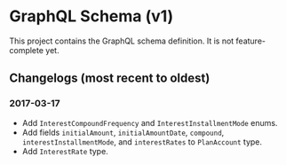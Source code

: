 # GraphQL Schema (v1)

This project contains the GraphQL schema definition. It is not feature-complete yet.

## Changelogs (most recent to oldest)

### 2017-03-17

* Add `InterestCompoundFrequency` and `InterestInstallmentMode` enums.
* Add fields `initialAmount`, `initialAmountDate`, `compound`, `interestInstallmentMode`, and `interestRates` to `PlanAccount` type.
* Add `InterestRate` type.



